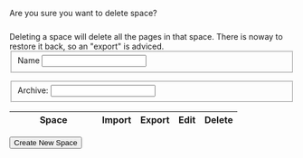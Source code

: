 
<script language='javascript'>
$(document).ready(function(){
    
    $("#confirmdelete").dialog({autoOpen: false,
                                width: 550,
                                modal: true});
    
    $("#spaceform").dialog({autoOpen: false,
            width: 550,
            modal: true});
    
    $("#portform").dialog({autoOpen: false,
            width: 550,
            modal: true});
    
    $("#alert").dialog({
        autoOpen: false,
        width: 400,
        modal: true,
        buttons: {"Ok": function(){
                $(this).dialog("close");
            }}});
    
    var messagealert = function(title, message){
        $dialog = $("#alert");
        $dialog.dialog("option", "title", title);
        $dialog.find("#alertmessage").html(message);
        $dialog.dialog("open");
    };
    
    var confirmdelete = function(options){
        var options = $.extend({space: 'this',
                                ok: $.noop,
                                cancel: $.noop}, options);
        $("#confirmdelete > #space").text(options.space);
        $("#confirmdelete").dialog("option", "buttons", {'Ok': function(){
                                                                options.ok();
                                                                $(this).dialog("close");
                                                                },
                                                         'Cancel': function() {
                                                             options.cancel();
                                                             $(this).dialog("close");
                                                             }
                                                         });
        $("#confirmdelete").dialog("open");
    };
    
    
    
    var remotecall = function(options) {
        var options = $.extend({success: $.noop,
                                error: function(xhr, text, exc){
                                        messagealert("Error", "Got error while executing action: " + exc);
                                        },
                                data: {}}, options);
                                    
        
        $.ajax({url: options.uri,
                dataType: 'json',
                data: options.data,
                success: options.success,
                error: options.error});
    };
    
    var listspaces = function(options) {
        var options = $.extend(options, {uri: LFW_CONFIG['uris']['listSpaces']});
        remotecall(options);
    };
    
    var deletespace = function(spacename, options){
        var options = $.extend(options, {uri: LFW_CONFIG['uris']['deleteSpace'],
                                        data: {name: spacename}});
        remotecall(options);
    };
    
    var createspace = function(spacename, options){
        var options = $.extend(options, {uri: LFW_CONFIG['uris']['createSpace'],
                                        data: {name: spacename}});
        remotecall(options);
    };
    
    var editspace = function(name, newname, options){
        var options = $.extend(options, {uri: LFW_CONFIG['uris']['updateSpace'],
                                        data: {name: name,
                                               newname: newname}});
        remotecall(options);
    };
    
    var importspace = function(space, path, options){
        var options = $.extend(options, {uri: LFW_CONFIG['uris']['importSpace'],
                                        data: {space: space,
                                               filename: path}});
        remotecall(options);
    };
    
    var exportspace = function(space, path, options){
        var options = $.extend(options, {uri: LFW_CONFIG['uris']['exportSpace'],
                                        data: {space: space,
                                               filename: path}});
        remotecall(options);
    };
    
    console.log("Doing a list spaces call");
    
    var render = function(){
        listspaces({success: function(data){
                                var tbody = $("#spaceslist > tbody");
                                console.log("listspaces succeeded, rendering list...");
                                tbody.empty();
                                $.each(data, function(i, space){
                                    if (space == "Admin") return;
                                    
                                    tbody.append($("<tr>").append($("<td>").text(space))
                                                          .append($("<td>").append($('<a>', {style: 'cursor: pointer'}).data('space', space).text('import').click(function(){
                                                                var space = $(this).data('space');
                                                                $("#portform").dialog("option", "title", "Import Space");
                                                                $("#portform").find("button").attr("disabled", false);
                                                                $("#portform").dialog("option", "buttons", {"Import": function() {
                                                                                                                $dialog = $(this);
                                                                                                                $dialog.find("input").removeClass("ui-state-error");
                                                                                                                var path = $.trim($dialog.find("#path").val());
                                                                                                                if (path == ""){
                                                                                                                    $dialog.find("#path").addClass("ui-state-error");
                                                                                                                    return;
                                                                                                                }
                                                                                                                $dialog.find("button").attr("disabled", true);
                                                                                                                importspace(space, path, {success: function() {
                                                                                                                    $("portform").find("button").attr("disabled", false);
                                                                                                                    $dialog.dialog("close");
                                                                                                                }, error: function(xhr, text, exc){
                                                                                                                    messagealert("Import Error", "Failed to do import from file '" + path + "'");
                                                                                                                }});
                                                                                                            },
                                                                                                           "Cancel": function() {
                                                                                                               $(this).dialog("close");
                                                                                                            }});
                                                                $("#portform").dialog("open");
                                                                
                                                              })))
                                                          .append($("<td>").append($('<a>', {style: 'cursor: pointer'}).data('space', space).text('export').click(function(){
                                                                var space = $(this).data('space');
                                                                $("#portform").dialog("option", "title", "Export Space");
                                                                $("#portform").find("button").attr("disabled", false);
                                                                $("#portform").dialog("option", "buttons", {"Export": function() {
                                                                                                                $dialog = $(this);
                                                                                                                $dialog.find("input").removeClass("ui-state-error");
                                                                                                                var path = $.trim($dialog.find("#path").val());
                                                                                                                if (path == ""){
                                                                                                                    $dialog.find("#path").addClass("ui-state-error");
                                                                                                                    return;
                                                                                                                }
                                                                                                                $dialog.find("button").attr("disabled", true);
                                                                                                                exportspace(space, path, {success: function() {
                                                                                                                    $("portform").find("button").attr("disabled", false);
                                                                                                                    $dialog.dialog("close");
                                                                                                                }, error: function(xhr, text, exc){
                                                                                                                    messagealert("Export Error", "Failed to do export to file '" + path + "'");
                                                                                                                }});
                                                                                                            },
                                                                                                           "Cancel": function() {
                                                                                                               $(this).dialog("close");
                                                                                                            }});
                                                                $("#portform").dialog("open");
                                                              })))
                                                          .append($("<td>").append($('<a>', {style: 'cursor: pointer'}).data('space', space).text('edit').click(function() {
                                                                var space = $(this).data('space');
                                                                
                                                                $("#spaceform input").removeClass("ui-state-error").val(space);
                                                                $("#spaceform").dialog("option", "title", "Edit Space");
                                                                $("#spaceform").dialog("option", "buttons", {"Edit Space": function(){
                                                                                                            $dialog = $(this);
                                                                                                            $input = $dialog.find("input").removeClass("ui-state-error");
                                                                                                            
                                                                                                            var spacename = $.trim($dialog.find("#name").val());
                                                                                                            if (spacename == ""){
                                                                                                                $input.addClass("ui-state-error");
                                                                                                                return;
                                                                                                            }
                                                                                                            if (space == spacename){
                                                                                                                $dialog.dialog("close");
                                                                                                                return;
                                                                                                            }
                                                                                                            
                                                                                                            editspace(space, spacename, {success: function(){
                                                                                                                render();
                                                                                                                $dialog.dialog("close");
                                                                                                            }, error: function(xhr, text, exc){
                                                                                                                messagealert("Update Error", "Failed to rename space");
                                                                                                            }});
                                                                                                        },
                                                                                                        
                                                                                                      "Cancel": function(){
                                                                                                          $(this).dialog("close");
                                                                                                        }});
                                                                                
                                                                $("#spaceform").dialog("open");
                                                              })))
                                                          .append($("<td>").append($('<a>', {style: 'cursor: pointer'}).data('space', space).text('delete').click(function(){
                                                                var space = $(this).data('space');
                                                                confirmdelete({space: space,
                                                                         ok: function(){
                                                                             deletespace(space, {success: function(){
                                                                                    render();
                                                                                 }});
                                                                         }});
                                                              }))));
                                });
                            }});
    };
    
    $("#createspace").button().click(function() {
        $("#spaceform").dialog("option", "title", "Create Space");
        $("#spaceform  input").removeClass("ui-state-error").val("");
        $("#spaceform").dialog("option", "buttons", {"Create Space": function(){
                                                    $dialog = $(this);
                                                    $input = $dialog.find("input").removeClass("ui-state-error");
                                                    
                                                    var spacename = $.trim($dialog.find("#name").val());
                                                    if (spacename == ""){
                                                        $input.addClass("ui-state-error");
                                                        return;
                                                    }
                                                    
                                                    createspace(spacename, {success: function(){
                                                        render();
                                                        $dialog.dialog("close");
                                                    }, error: function(xhr, text, exc){
                                                        messagealert("Create Error", "Failed to create space");
                                                    }});
                                                },
                                                
                                              "Cancel": function(){
                                                  $(this).dialog("close");
                                                }});
                        
        $("#spaceform").dialog("open");
    });


    render();
});

</script>

<div id='alert'>
<p id='alertmessage'></p>
</div>

<div id='confirmdelete' title='Delete Space'>
    Are you sure you want to delete <b id='space'></b> space?
    <div class='notice' style='margin-top: 25px;'>
    Deleting a space will delete all the pages in that space. There
    is noway to restore it back, so an "export" is adviced.
    </div>
</div>

<div id="spaceform" title="Create new space">
    <form>
    <fieldset>
        <label for="name">Name</label>
        <input type="text" name="name" id="name" class="text ui-widget-content ui-corner-all " />
    </fieldset>
    </form>
</div>

<div id="portform">
    <form>
    <fieldset>
        <label for="name">Archive:</label>
        <input type="text" name="path" id="path" class="text ui-widget-content ui-corner-all" />
    </fieldset>
    </form>
</div>

<table id='spaceslist' style='width: 80%;'>
<thead>
    <tr>
        <th style='width: 50%;'>Space</th>
        <th>Import</th>
        <th>Export</th>
        <th>Edit</th>
        <th>Delete</th>
    </tr>
</thead>
<tbody>
</tbody>
</table>

<button id='createspace'>Create New Space</button>
